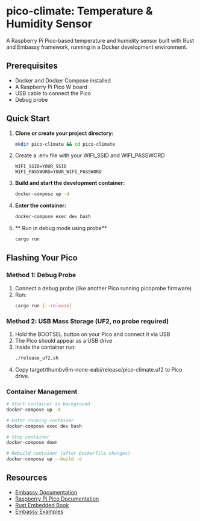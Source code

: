 # pico-climate: Temperature & Humidity Sensor

A Raspberry Pi Pico-based temperature and humidity sensor built with Rust and Embassy framework, running in a Docker development environment.

## Prerequisites

- Docker and Docker Compose installed
- A Raspberry Pi Pico W board
- USB cable to connect the Pico
- Debug probe

## Quick Start

1. **Clone or create your project directory:**
   ```bash
   mkdir pico-climate && cd pico-climate
   ```

2. Create a .env file with your WIFI_SSID and WIFI_PASSWORD
   ```
   WIFI_SSID=YOUR_SSID
   WIFI_PASSWORD=YOUR_WIFI_PASSWORD
   ```

3. **Build and start the development container:**
   ```bash
   docker-compose up -d
   ```

4. **Enter the container:**
   ```bash
   docker-compose exec dev bash
   ```
5. ** Run in debug mode using probe**
   ```bash
   cargo run
   ```

## Flashing Your Pico

### Method 1: Debug Probe

1. Connect a debug probe (like another Pico running picoprobe firmware)
2. Run:
   ```bash
   cargo run [--release]
   ```

### Method 2: USB Mass Storage (UF2, no probe required)

1. Hold the BOOTSEL button on your Pico and connect it via USB
2. The Pico should appear as a USB drive
3. Inside the container run:
   ```bash
   ./release_uf2.sh
   ```
4. Copy target/thumbv6m-none-eabi/release/pico-climate.uf2 to Pico drive.


### Container Management
```bash
# Start container in background
docker-compose up -d

# Enter running container
docker-compose exec dev bash

# Stop container
docker-compose down

# Rebuild container (after Dockerfile changes)
docker-compose up --build -d
```


## Resources

- [Embassy Documentation](https://embassy.dev/)
- [Raspberry Pi Pico Documentation](https://www.raspberrypi.org/documentation/microcontrollers/)
- [Rust Embedded Book](https://doc.rust-lang.org/stable/embedded-book/)
- [Embassy Examples](https://github.com/embassy-rs/embassy/tree/main/examples/rp)
